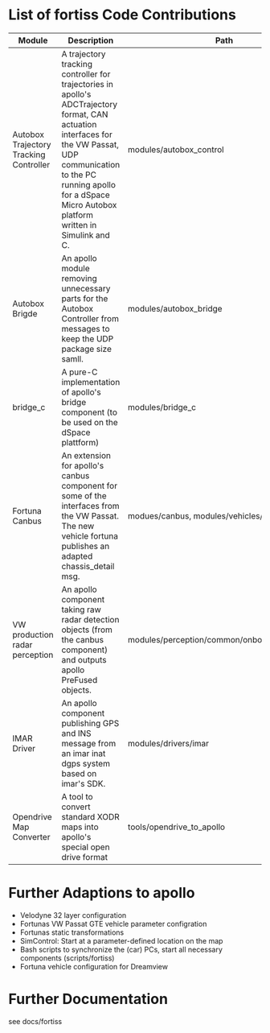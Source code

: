 # List of fortiss Code Contributions

| Module | Description | Path | License |
|--------|-------------|------|---------|
| Autobox Trajectory Tracking Controller | A trajectory tracking controller for trajectories in apollo's ADCTrajectory format, CAN actuation interfaces for the VW Passat, UDP communication to the PC running apollo for a dSpace Micro Autobox platform written in Simulink and C. | modules/autobox_control | LGPLv2 |
| Autobox Brigde | An apollo module removing unnecessary parts for the Autobox Controller from messages to keep the UDP package size samll. | modules/autobox_bridge | Apache 2 |
| bridge_c | A pure-C implementation of apollo's bridge component (to be used on the dSpace plattform) | modules/bridge_c | LGPLv2 |
| Fortuna Canbus | An extension for apollo's canbus component for some of the interfaces from the VW Passat. The new vehicle fortuna publishes an adapted chassis_detail msg. | modues/canbus, modules/vehicles/fortuna | Apache 2 |
| VW production radar perception | An apollo component taking raw radar detection objects (from the canbus component) and outputs apollo PreFused objects. | modules/perception/common/onboard/component | Apache 2 |
| IMAR Driver | An apollo component publishing GPS and INS message from an imar inat dgps system based on imar's SDK. | modules/drivers/imar | Apache 2 |
| Opendrive Map Converter | A tool to convert standard XODR maps into apollo's special open drive format | tools/opendrive_to_apollo | LGPLv2 |

# Further Adaptions to apollo
- Velodyne 32 layer configuration
- Fortunas VW Passat GTE vehicle parameter configration
- Fortunas static transformations
- SimControl: Start at a parameter-defined location on the map
- Bash scripts to synchronize the (car) PCs, start all necessary components (scripts/fortiss)
- Fortuna vehicle configuration for Dreamview

# Further Documentation
see docs/fortiss
